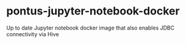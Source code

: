 # pontus-jupyter-notebook-docker
Up to date Jupyter notebook docker image that also enables JDBC connectivity via Hive
